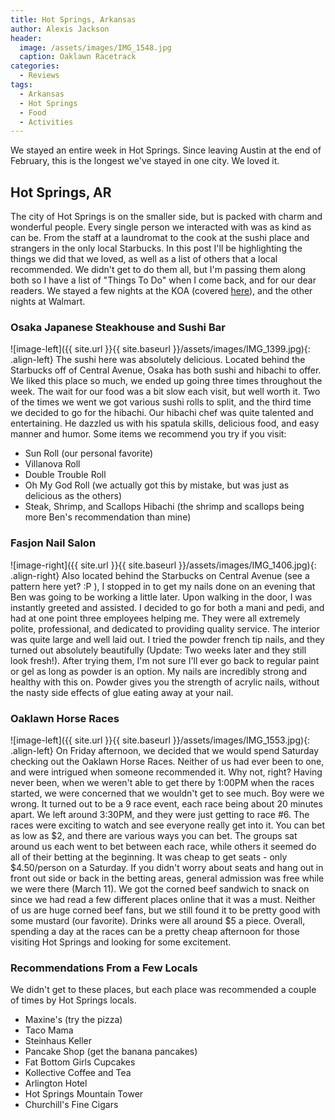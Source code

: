 ```yaml
---
title: Hot Springs, Arkansas
author: Alexis Jackson
header:
  image: /assets/images/IMG_1548.jpg
  caption: Oaklawn Racetrack
categories:
  - Reviews
tags:
  - Arkansas
  - Hot Springs
  - Food
  - Activities
---
```


We stayed an entire week in Hot Springs. Since leaving Austin at the end of February, this is the longest we've stayed in one city. We loved it.

## Hot Springs, AR

The city of Hot Springs is on the smaller side, but is packed with charm and wonderful people. Every single person we interacted with was as kind as can be. From the staff at a laundromat to the cook at the sushi place and strangers in the only local Starbucks. In this post I'll be highlighting the things we did that we loved, as well as a list of others that a local recommended. We didn't get to do them all, but I'm passing them along both so I have a list of "Things To Do" when I come back, and for our dear readers. We stayed a few nights at the KOA (covered [here](/general/koa-hot-springs/)), and the other nights at Walmart.


### Osaka Japanese Steakhouse and Sushi Bar
![image-left]({{ site.url }}{{ site.baseurl }}/assets/images/IMG_1399.jpg){: .align-left}
The sushi here was absolutely delicious. Located behind the Starbucks off of Central Avenue, Osaka has both sushi and hibachi to offer. We liked this place so much, we ended up going three times throughout the week. The wait for our food was a bit slow each visit, but well worth it. Two of the times we went we got various sushi rolls to split, and the third time we decided to go for the hibachi. Our hibachi chef was quite talented and entertaining. He dazzled us with his spatula skills, delicious food, and easy manner and humor. Some items we recommend you try if you visit:
  - Sun Roll (our personal favorite)
  - Villanova Roll
  - Double Trouble Roll
  - Oh My God Roll (we actually got this by mistake, but was just as delicious as the others)
  - Steak, Shrimp, and Scallops Hibachi (the shrimp and scallops being more Ben's recommendation than mine)


### Fasjon Nail Salon
![image-right]({{ site.url }}{{ site.baseurl }}/assets/images/IMG_1406.jpg){: .align-right}
Also located behind the Starbucks on Central Avenue (see a pattern here yet? :P ), I stopped in to get my nails done on an evening that Ben was going to be working a little later. Upon walking in the door, I was instantly greeted and assisted. I decided to go for both a mani and pedi, and had at one point three employees helping me. They were all extremely polite, professional, and dedicated to providing quality service. The interior was quite large and well laid out. I tried the powder french tip nails, and they turned out absolutely beautifully (Update: Two weeks later and they still look fresh!). After trying them, I'm not sure I'll ever go back to regular paint or gel as long as powder is an option. My nails are incredibly strong and healthy with this on. Powder gives you the strength of acrylic nails, without the nasty side effects of glue eating away at your nail.

### Oaklawn Horse Races
![image-left]({{ site.url }}{{ site.baseurl }}/assets/images/IMG_1553.jpg){: .align-left}
On Friday afternoon, we decided that we would spend Saturday checking out the Oaklawn Horse Races. Neither of us had ever been to one, and were intrigued when someone recommended it. Why not, right? Having never been, when we weren't able to get there by 1:00PM when the races started, we were concerned that we wouldn't get to see much. Boy were we wrong. It turned out to be a 9 race event, each race being about 20 minutes apart. We left around 3:30PM, and they were just getting to race #6. The races were exciting to watch and see everyone really get into it. You can bet as low as $2, and there are various ways you can bet. The groups sat around us each went to bet between each race, while others it seemed do all of their betting at the beginning. It was cheap to get seats - only $4.50/person on a Saturday. If you didn't worry about seats and hang out in front out side or back in the betting areas, general admission was free while we were there (March 11). We got the corned beef sandwich to snack on since we had read a few different places online that it was a must. Neither of us are huge corned beef fans, but we still found it to be pretty good with some mustard (our favorite). Drinks were all around $5 a piece. Overall, spending a day at the races can be a pretty cheap afternoon for those visiting Hot Springs and looking for some excitement.

### Recommendations From a Few Locals

We didn't get to these places, but each place was recommended a couple of times by Hot Springs locals.

  - Maxine's (try the pizza)
  - Taco Mama
  - Steinhaus Keller
  - Pancake Shop (get the banana pancakes)
  - Fat Bottom Girls Cupcakes
  - Kollective Coffee and Tea
  - Arlington Hotel
  - Hot Springs Mountain Tower
  - Churchill's Fine Cigars
